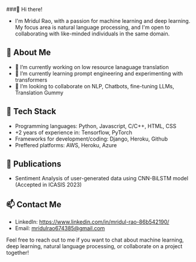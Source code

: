 ###👋 Hi there! 
- I'm Mridul Rao, with a passion for machine learning and deep learning. My focus area is natural language processing, and I'm open to collaborating with like-minded individuals in the same domain. 

## 🧐 About Me
- 🔭 I’m currently working on low resource lanaguage translation
- 🌱 I’m currently learning prompt engineering and experimenting with transformers
- 👯 I’m looking to collaborate on NLP, Chatbots, fine-tuning LLMs, Translation Gummy

## 🚀 Tech Stack
- Programming languages: Python, Javascript, C/C++, HTML, CSS
- +2 years of experience in: Tensorflow, PyTorch
- Frameworks for development/coding: Django, Heroku, Github
- Preffered platforms: AWS, Heroku, Azure

## 🔖 Publications
- Sentiment Analysis of user-generated data using CNN-BiLSTM model (Accepted in ICASIS 2023)

## 📫 Contact Me
- LinkedIn: https://www.linkedin.com/in/mridul-rao-86b542190/
- Email: mridulrao674385@gmail.com

Feel free to reach out to me if you want to chat about machine learning, deep learning, natural language processing, or collaborate on a project together!
